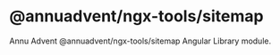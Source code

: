 
# @annuadvent/ngx-tools/sitemap

Annu Advent @annuadvent/ngx-tools/sitemap Angular Library module.
